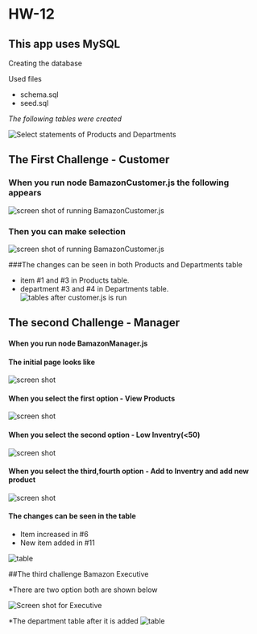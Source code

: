 # HW-12

## This app uses MySQL

Creating  the database

Used files
* schema.sql
* seed.sql

*The following tables were created*

![Select statements of Products and Departments](./Created_tables.png)


## The First Challenge - Customer

### When you run node BamazonCustomer.js the following appears

![screen shot of running BamazonCustomer.js](./cus.png)

### Then you can make selection
![screen shot of running BamazonCustomer.js](./Customerjs.png)

###The changes can be seen in both Products and Departments table 
* item #1 and #3 in Products table.
* department #3 and #4 in Departments table.
![tables after customer.js is run](./Table_after_customerjs.png)


## The second Challenge - Manager

#### When you run node BamazonManager.js

#### The initial page looks like

![screen shot](./Manager_initizal.png)

#### When you select the first option - View Products

![screen shot](./View_Products_sale.png)

#### When you select the second option - Low Inventry(<50)

![screen shot](./Low_Inventory.png)

#### When you select the third,fourth option - Add to Inventry and add new product

![screen shot](./Manager_add_to_inventory_new_product.png)

#### The changes can be seen in the table
* Item increased in #6
* New item added in #11 

![table](./Inventory_product_added.png)

##The third challenge Bamazon Executive

*There are two option both are shown below

![Screen shot for Executive](./BamazonExecutive.png)

*The department table after it is added 
![table](./department_added.png)



